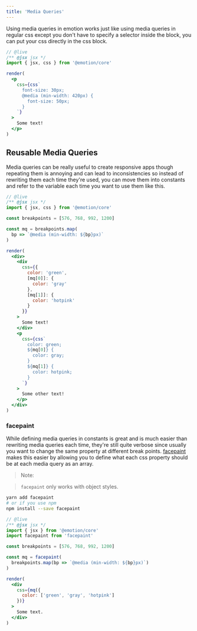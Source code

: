 ```yaml
---
title: 'Media Queries'
---
```


Using media queries in emotion works just like using media queries in regular css except you don't have to specify a selector inside the block, you can put your css directly in the css block.

```jsx
// @live
/** @jsx jsx */
import { jsx, css } from '@emotion/core'

render(
  <p
    css={css`
      font-size: 30px;
      @media (min-width: 420px) {
        font-size: 50px;
      }
    `}
  >
    Some text!
  </p>
)
```

## Reusable Media Queries

Media queries can be really useful to create responsive apps though repeating them is annoying and can lead to inconsistencies so instead of rewriting them each time they're used, you can move them into constants and refer to the variable each time you want to use them like this.

```jsx
// @live
/** @jsx jsx */
import { jsx, css } from '@emotion/core'

const breakpoints = [576, 768, 992, 1200]

const mq = breakpoints.map(
  bp => `@media (min-width: ${bp}px)`
)

render(
  <div>
    <div
      css={{
        color: 'green',
        [mq[0]]: {
          color: 'gray'
        },
        [mq[1]]: {
          color: 'hotpink'
        }
      }}
    >
      Some text!
    </div>
    <p
      css={css`
        color: green;
        ${mq[0]} {
          color: gray;
        }
        ${mq[1]} {
          color: hotpink;
        }
      `}
    >
      Some other text!
    </p>
  </div>
)
```

### facepaint

While defining media queries in constants is great and is much easier than rewriting media queries each time, they're still quite verbose since usually you want to change the same property at different break points. [facepaint](https://github.com/emotion-js/facepaint) makes this easier by allowing you to define what each css property should be at each media query as an array.

> Note:

> `facepaint` only works with object styles.

```bash
yarn add facepaint
# or if you use npm
npm install --save facepaint
```

```jsx
// @live
/** @jsx jsx */
import { jsx } from '@emotion/core'
import facepaint from 'facepaint'

const breakpoints = [576, 768, 992, 1200]

const mq = facepaint(
  breakpoints.map(bp => `@media (min-width: ${bp}px)`)
)

render(
  <div
    css={mq({
      color: ['green', 'gray', 'hotpink']
    })}
  >
    Some text.
  </div>
)
```
